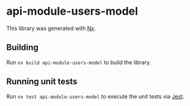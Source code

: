 # api-module-users-model

This library was generated with [Nx](https://nx.dev).

## Building

Run `nx build api-module-users-model` to build the library.

## Running unit tests

Run `nx test api-module-users-model` to execute the unit tests via [Jest](https://jestjs.io).
